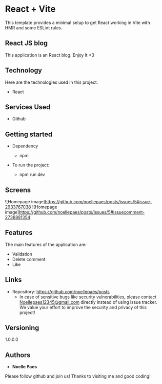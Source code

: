 # React + Vite

This template provides a minimal setup to get React working in Vite with HMR and some ESLint rules.

## React JS blog
This application is an React blog. Enjoy It <3


## Technology 

Here are the technologies used in this project.

* React

## Services Used

* Github


## Getting started

* Dependency
  - npm

* To run the project:
  - npm run dev

## Screens

![Homepage image]https://github.com/noellepaes/posts/issues/5#issue-2933767038
![Homepage image]https://github.com/noellepaes/posts/issues/5#issuecomment-2738881354


## Features

The main features of the application are:
 - Validation
 - Delete comment
 - Like


## Links
  - Repository: https://github.com/noellepaes/posts
    - In case of sensitive bugs like security vulnerabilities, please contact
      Noellepaes12345@gmail.com directly instead of using issue tracker. We value your effort
      to improve the security and privacy of this project!

  ## Versioning

  1.0.0.0


  ## Authors

  * **Noelle Paes** 

  Please follow github and join us!
  Thanks to visiting me and good coding!
